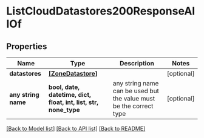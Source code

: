 # ListCloudDatastores200ResponseAllOf


## Properties
Name | Type | Description | Notes
------------ | ------------- | ------------- | -------------
**datastores** | [**[ZoneDatastore]**](ZoneDatastore.md) |  | [optional] 
**any string name** | **bool, date, datetime, dict, float, int, list, str, none_type** | any string name can be used but the value must be the correct type | [optional]

[[Back to Model list]](../README.md#documentation-for-models) [[Back to API list]](../README.md#documentation-for-api-endpoints) [[Back to README]](../README.md)


